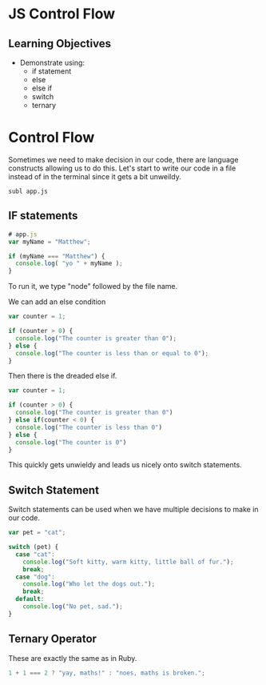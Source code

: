 # JS Control Flow

## Learning Objectives
- Demonstrate using:
  - if statement
  - else
  - else if
  - switch
  - ternary

# Control Flow

Sometimes we need to make decision in our code, there are language constructs allowing us to do this.
Let's start to write our code in a file instead of in the terminal since it gets a bit unweildy.

```
subl app.js

```

## IF statements

```js
# app.js
var myName = "Matthew";

if (myName === "Matthew") {
  console.log( "yo " + myName );
}

```
To run it, we type "node" followed by the file name.


We can add an else condition

```js
var counter = 1;

if (counter > 0) {
  console.log("The counter is greater than 0");
} else {
  console.log("The counter is less than or equal to 0");
}
```
Then there is the dreaded else if.

```js
var counter = 1;

if (counter > 0) {
  console.log("The counter is greater than 0")
} else if(counter < 0) {
  console.log("The counter is less than 0")
} else {
  console.log("The counter is 0")
}
```

This quickly gets unwieldy and leads us nicely onto switch statements.

## Switch Statement

Switch statements can be used when we have multiple decisions to make in our code.

```js
var pet = "cat";

switch (pet) {
  case "cat":
    console.log("Soft kitty, warm kitty, little ball of fur.");
    break;
  case "dog":
    console.log("Who let the dogs out.");
    break;
  default:
    console.log("No pet, sad.");
}
```

## Ternary Operator

These are exactly the same as in Ruby.

```js
1 + 1 === 2 ? "yay, maths!" : "noes, maths is broken.";
```
